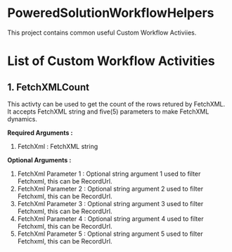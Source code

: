# PoweredSolutionWorkflowHelpers
This project contains common useful Custom Workflow Activiies.

# List of Custom Workflow Activities

## 1. FetchXMLCount

This activty can be used to get the count of the rows retured by FetchXML. It accepts FetchXML string and five(5) parameters to make FetchXML dynamics.

**Required Arguments :**
1. FetchXml : FetchXML string

**Optional Arguments :**
1. FetchXml Parameter 1 : Optional string argument 1 used to filter Fetchxml, this can be RecordUrl.
2. FetchXml Parameter 2 : Optional string argument 2 used to filter Fetchxml, this can be RecordUrl.
3. FetchXml Parameter 3 : Optional string argument 3 used to filter Fetchxml, this can be RecordUrl.
4. FetchXml Parameter 4 : Optional string argument 4 used to filter Fetchxml, this can be RecordUrl.
5. FetchXml Parameter 5 : Optional string argument 5 used to filter Fetchxml, this can be RecordUrl.
